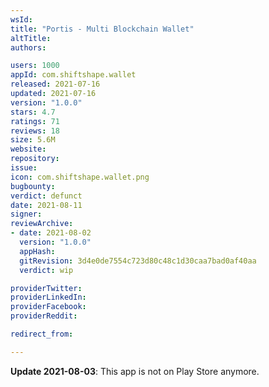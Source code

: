 ```yaml
---
wsId: 
title: "Portis - Multi Blockchain Wallet"
altTitle: 
authors:

users: 1000
appId: com.shiftshape.wallet
released: 2021-07-16
updated: 2021-07-16
version: "1.0.0"
stars: 4.7
ratings: 71
reviews: 18
size: 5.6M
website: 
repository: 
issue: 
icon: com.shiftshape.wallet.png
bugbounty: 
verdict: defunct
date: 2021-08-11
signer: 
reviewArchive:
- date: 2021-08-02
  version: "1.0.0"
  appHash: 
  gitRevision: 3d4e0de7554c723d80c48c1d30caa7bad0af40aa
  verdict: wip

providerTwitter: 
providerLinkedIn: 
providerFacebook: 
providerReddit: 

redirect_from:

---
```



**Update 2021-08-03**: This app is not on Play Store anymore.
